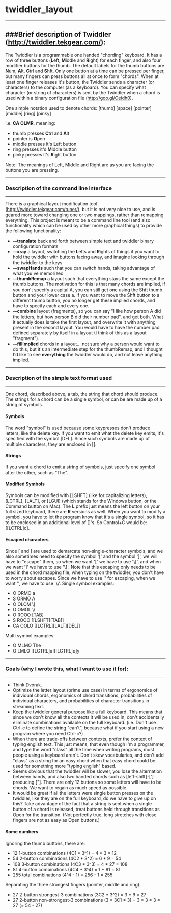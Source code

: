 # twiddler_layout
---
###Brief description of Twiddler (http://twiddler.tekgear.com/):
---
The Twiddler is a programmable one handed "chording" keyboard.
It has a row of three buttons (**L**eft, **M**iddle and **R**ight) for each finger, and also four modifier buttons for the thumb.  The default labels for the thumb buttons are **N**um, **A**lt, **C**trl and **S**hft.
Only one button at a time can be pressed per finger, but many fingers can press buttons all at once to form "chords".
When at least one finger releases it's button, the Twiddler sends a character (or characters) to the computer (as a keyboard).  You can specify what character (or string of characters) is sent by the Twiddler when a chord is used within a binary configuration file (http://goo.gl/Oeidh0).

One simple notation used to denote chords: [thumb] [space] [pointer] [middle] [ring] [pinky]

i.e. **CA OLMR**, meaning:
* thumb presses **C**trl and **A**lt
* pointer is **O**pen
* middle presses it's **L**eft button
* ring presses it's **M**iddle button
* pinky presses it's **R**ight button

Note: The meanings of Left, Middle and Right are as you are facing the buttons you are pressing.

---
### Description of the command line interface
---
There is a graphical layout modification tool (http://twiddler.tekgear.com/tuner/), but it is not very nice to use, and is geared more toward changing one or two mappings, rather than remapping everything.  This project is meant to be a command line tool (and also functionality which can be used by other more graphical things) to provide the following functionality:
* **--translate** back and forth between simple text and twiddler binary configuration formats
* **--xray** a layout, switching the **L**efts and **R**ights of things if you want to hold the twiddler with buttons facing away, and imagine looking through the twiddler to the keys
* **--swapHands** such that you can switch hands, taking advantage of what you've memorized
* **--thumbRemap** a layout such that everything stays the same except the thumb buttons.  The motivation for this is that many chords are implied, if you don't specify a capital A, you can still get one using the Shft thumb button and your lower case a.  If you want to move the Shft button to a different thumb button, you no longer get these implied chords, and have to specify each and every one.
* **--combine** layout (fragments), so you can say "I like how person A did the letters, but how person B did their number pad", and get both.  What it actually does is take the first layout, and overwrite it with anything present in the second layout.  You would have to have the number pad defined separately by itself in a layout (I think of this as a layout "fragment").
* **--fillImplied** chords in a layout... not sure why a person would want to do this, but it's an intermediate step for the thumbRemap, and I thought I'd like to see **everything** the twiddler would do, and not leave anything implied.

---
### Description of the simple text format used
---
One chord, described above, a tab, the string that chord should produce.  The strings for a chord can be a single symbol, or can be are made up of a string of symbols.
#### Symbols
The word "symbol" is used because some keypresses don't produce letters, like the delete key.  If you want to emit what the delete key emits, it's specified with the symbol [DEL].  Since such symbols are made up of multiple characters, they are enclosed in [].
#### Strings
If you want a chord to emit a string of symbols, just specify one symbol after the other, such as "The".
#### Modified Symbols
Symbols can be modified with [LSHFT] \(like for capitalizing letters), [LCTRL], [LALT], or [LGUI] \(which stands for the Windows button, or the Command button on Mac).  The **L** prefix just means the left button on your full sized keyboard, there are **R** versions as well.  When you want to modify a symbol, you have to let the program know that it's a single symbol, so it has to be enclosed in an additional level of []'s.  So Control+C would be: [[LCTRL]c].
#### Escaped characters
Since [ and ] are used to demarcate non-single-character symbols, and we also sometimes need to specify the symbol '[' and the symbol ']', we will have to "escape" them, so when we want '[' we have to use '\\[', and when we want ']' we have to use '\\]'.  Note that this escaping only needs to be used in the chord mapping file, when typing on the twiddler, you don't have to worry about escapes.  Since we have to use '\' for escaping, when we want '\', we have to use '\\\\'.
Single symbol examples:
* O ORMO    a
* S ORMO    A
* O OLOM    \\[
* O OMOL    \\\\
* O ROOO    [TAB]
* S ROOO    [[LSHFT][TAB]]
* CA OOLO   [[LCTRL][LALT][DEL]]

Multi symbol examples:
* O MLMO    The
* O LMLO    [[LCTRL]x][[LCTRL]o]y

---
### Goals (why I wrote this, what I want to use it for):
---
* Think Dvorak.
* Optimize the letter layout (prime use case) in terms of ergonomics of individual chords, ergonomics of chord transitions, probabilities of individual characters,  and probabilities of character transitions in streaming text.
* Keep the twiddler general purpose like a full keyboard.  This means that since we don't know all the contexts it will be used in, don't accidentally eliminate combinations available on the full keyboard.  (i.e. Don't use Ctrl-c to define the string "can't", because what if you start using a new program where you need Ctrl-c?)
* When there are trade-offs between contexts, prefer the context of typing english text.  This just means, that even though I'm a programmer, and type the word "class" all the time when writing programs, most people using a keyboard aren't.  Don't skew vocabularies, and don't add "class" as a string for an easy chord when that easy chord could be used for something more "typing english" based.
* Seems obvious that the twiddler will be slower, you lose the alternation between hands, and  also two handed chords such as [left-shift]-['] producing ["].  There are only 12 buttons so some letters will have to be chords.  We want to regain as much speed as possible.
* It would be great if all the letters were single button presses on the twiddler, like they are on the full keyboard, do we have to give up on this?  Take advantage of the fact that a string is sent when a single button of a chord is released, treat buttons held through transitions as Open for the transition.  (Not perfectly true, long stretches with close fingers are not as easy as Open buttons.)

#### Some numbers
Ignoring the thumb buttons, there are:
* 12 1-button combinations (4C1 * 3^1) = 4 * 3 = 12
* 54 2-button combinations (4C2 * 3^2) = 6 * 9 = 54
* 108 3-button combinations (4C3 * 3^3) = 4 * 27 = 108
* 81 4-button combinations (4C4 * 3^4) = 1 * 81 = 81
* 255 total combinations (4^4 - 1) = 256 - 1 = 255

Separating the three strongest fingers (pointer, middle and ring):
* 27 2-button strongest-3 combinations (3C2 * 3^2) = 3 * 9 = 27
* 27 2-button non-strongest-3 combinations (3 * 3C1 * 3) = 3 * 3 * 3 = 27 (= 54 - 27)
